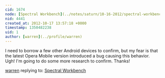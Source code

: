 ```yaml
---
cid: 1674
node: [Spectral Workbench](../notes/saturn/10-16-2012/spectral-workbench)
nid: 4441
created_at: 2012-10-17 13:57:18 +0000
timestamp: 1350482238
uid: 1
author: [warren](../profile/warren)
---
```


I need to borrow a few other Android devices to confirm, but my fear is that the latest Opera Mobile version introduced a bug causing this behavior. Ugh! I'm going to do some more research to confirm. Thanks!

[warren](../profile/warren) replying to: [Spectral Workbench](../notes/saturn/10-16-2012/spectral-workbench)

